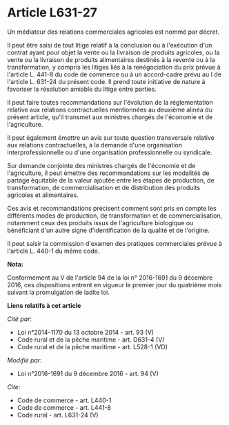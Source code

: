 # Article L631-27

Un médiateur des relations commerciales agricoles est nommé par décret. 

Il peut être saisi de tout litige relatif à la conclusion ou à l'exécution d'un contrat ayant pour objet la vente ou la
livraison de produits agricoles, ou la vente ou la livraison de produits alimentaires destinés à la revente ou à la
transformation, y compris les litiges liés à la renégociation du prix prévue à l'article L. 441-8 du code de commerce ou à un
accord-cadre prévu au I de l'article L. 631-24 du présent code. Il prend toute initiative de nature à favoriser la résolution
amiable du litige entre parties. 

Il peut faire toutes recommandations sur l'évolution de la réglementation relative aux relations contractuelles mentionnées
au deuxième alinéa du présent article, qu'il transmet aux ministres chargés de l'économie et de l'agriculture. 

Il peut également émettre un avis sur toute question transversale relative aux relations contractuelles, à la demande d'une
organisation interprofessionnelle ou d'une organisation professionnelle ou syndicale. 

Sur demande conjointe des ministres chargés de l'économie et de l'agriculture, il peut émettre des recommandations sur les
modalités de partage équitable de la valeur ajoutée entre les étapes de production, de transformation, de commercialisation
et de distribution des produits agricoles et alimentaires. 

Ces avis et recommandations précisent comment sont pris en compte les différents modes de production, de transformation et de
commercialisation, notamment ceux des produits issus de l'agriculture biologique ou bénéficiant d'un autre signe
d'identification de la qualité et de l'origine. 

Il peut saisir la commission d'examen des pratiques commerciales prévue à l'article L. 440-1 du même code.

**Nota:**

Conformément au V de l'article 94 de la loi n° 2016-1691 du 9 décembre 2016, ces dispositions entrent en vigueur le premier
jour du quatrième mois suivant la promulgation de ladite loi.

**Liens relatifs à cet article**

_Cité par_:

  - Loi n°2014-1170 du 13 octobre 2014 - art. 93 (V)
  - Code rural et de la pêche maritime - art. D631-4 (V)
  - Code rural et de la pêche maritime - art. L528-1 (VD)

_Modifié par_:

  - Loi n°2016-1691 du 9 décembre 2016 - art. 94 (V)

_Cite_:

  - Code de commerce - art. L440-1
  - Code de commerce - art. L441-8
  - Code rural - art. L631-24 (V)
